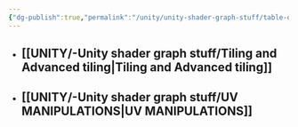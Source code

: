 ```yaml
---
{"dg-publish":true,"permalink":"/unity/unity-shader-graph-stuff/table-of-contents-linked-to-each-explanation/"}
---
```



- ## [[UNITY/-Unity shader graph stuff/Tiling and Advanced tiling\|Tiling and Advanced tiling]]

- ## [[UNITY/-Unity shader graph stuff/UV MANIPULATIONS\|UV MANIPULATIONS]]


